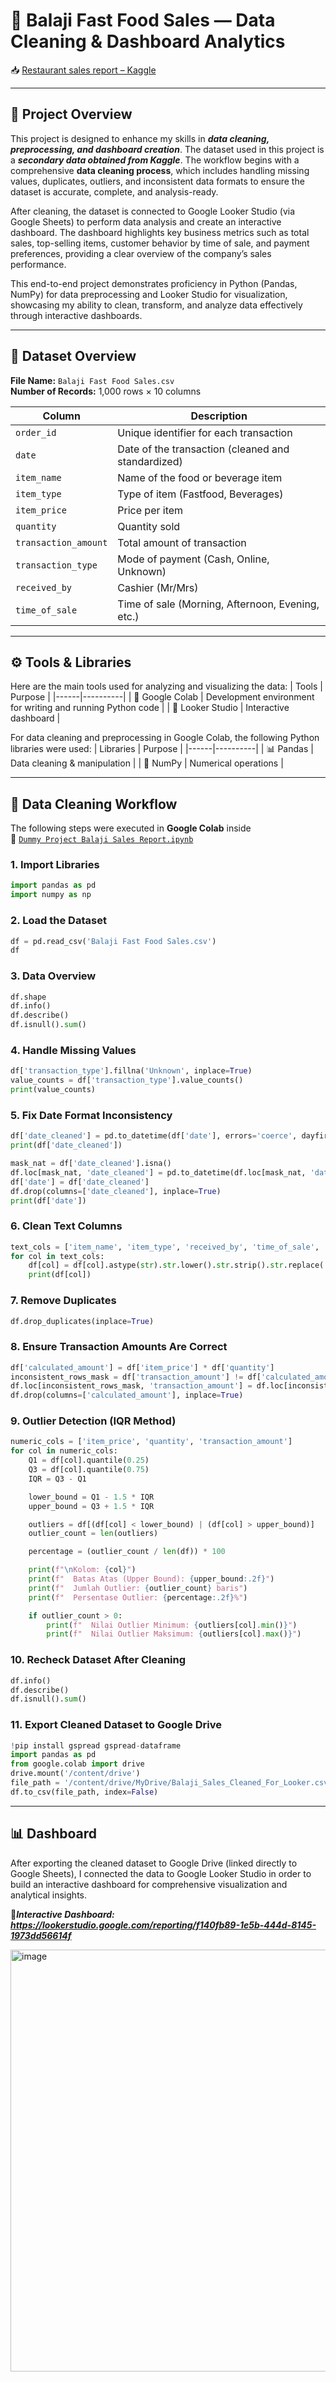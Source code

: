 # 🍴 Balaji Fast Food Sales — Data Cleaning & Dashboard Analytics
📥 [Restaurant sales report – Kaggle](https://www.kaggle.com/datasets/rajatsurana979/fast-food-sales-report)

---

## 📖 Project Overview  

This project is designed to enhance my skills in ***data cleaning, preprocessing, and dashboard creation***. The dataset used in this project is a ***secondary data obtained from Kaggle***. The workflow begins with a comprehensive **data cleaning process**, which includes handling missing values, duplicates, outliers, and inconsistent data formats to ensure the dataset is accurate, complete, and analysis-ready.  

After cleaning, the dataset is connected to Google Looker Studio (via Google Sheets) to perform data analysis and create an interactive dashboard. The dashboard highlights key business metrics such as total sales, top-selling items, customer behavior by time of sale, and payment preferences, providing a clear overview of the company’s sales performance.

This end-to-end project demonstrates proficiency in Python (Pandas, NumPy) for data preprocessing and Looker Studio for visualization, showcasing my ability to clean, transform, and analyze data effectively through interactive dashboards.

---

## 📂 Dataset Overview

**File Name:** `Balaji Fast Food Sales.csv`  
**Number of Records:** 1,000 rows × 10 columns  

| Column | Description |
|--------|-------------|
| `order_id` | Unique identifier for each transaction |
| `date` | Date of the transaction (cleaned and standardized) |
| `item_name` | Name of the food or beverage item |
| `item_type` | Type of item (Fastfood, Beverages) |
| `item_price` | Price per item |
| `quantity` | Quantity sold |
| `transaction_amount` | Total amount of transaction |
| `transaction_type` | Mode of payment (Cash, Online, Unknown) |
| `received_by` | Cashier (Mr/Mrs) |
| `time_of_sale` | Time of sale (Morning, Afternoon, Evening, etc.) |

---
## ⚙️ Tools & Libraries  
Here are the main tools used for analyzing and visualizing the data:
| Tools | Purpose |
|------|----------|
| 🐍 Google Colab | Development environment for writing and running Python code |
| 🧾 Looker Studio | Interactive dashboard |

For data cleaning and preprocessing in Google Colab, the following Python libraries were used:
| Libraries | Purpose |
|------|----------|
| 📊 Pandas | Data cleaning & manipulation |
| 🔢 NumPy | Numerical operations |

---
## 🧹 Data Cleaning Workflow  
The following steps were executed in **Google Colab** inside  
📓 [`Dummy Project Balaji Sales Report.ipynb`](https://colab.research.google.com/drive/1BLbDzVChMvMUohwSzLznk-IWNWGx7SPg?usp=sharing)
### 1. Import Libraries
```python
import pandas as pd
import numpy as np
```
### 2. Load the Dataset
```python
df = pd.read_csv('Balaji Fast Food Sales.csv')
df
```
### 3. Data Overview
```python
df.shape
df.info()
df.describe()
df.isnull().sum()
```
### 4. Handle Missing Values
```python
df['transaction_type'].fillna('Unknown', inplace=True)
value_counts = df['transaction_type'].value_counts()
print(value_counts)
```
### 5. Fix Date Format Inconsistency  
```python
df['date_cleaned'] = pd.to_datetime(df['date'], errors='coerce', dayfirst=True)
print(df['date_cleaned'])

mask_nat = df['date_cleaned'].isna()
df.loc[mask_nat, 'date_cleaned'] = pd.to_datetime(df.loc[mask_nat, 'date'], errors='coerce', dayfirst=False)
df['date'] = df['date_cleaned']
df.drop(columns=['date_cleaned'], inplace=True)
print(df['date'])
```
### 6. Clean Text Columns  
```python
text_cols = ['item_name', 'item_type', 'received_by', 'time_of_sale', 'transaction_type']
for col in text_cols:
    df[col] = df[col].astype(str).str.lower().str.strip().str.replace('.', '', regex=False)
    print(df[col])
```
### 7. Remove Duplicates
```python
df.drop_duplicates(inplace=True)
```
### 8. Ensure Transaction Amounts Are Correct
```python
df['calculated_amount'] = df['item_price'] * df['quantity']
inconsistent_rows_mask = df['transaction_amount'] != df['calculated_amount']
df.loc[inconsistent_rows_mask, 'transaction_amount'] = df.loc[inconsistent_rows_mask, 'calculated_amount']
df.drop(columns=['calculated_amount'], inplace=True)
```
### 9. Outlier Detection (IQR Method)
```python
numeric_cols = ['item_price', 'quantity', 'transaction_amount']
for col in numeric_cols:
    Q1 = df[col].quantile(0.25)
    Q3 = df[col].quantile(0.75)
    IQR = Q3 - Q1

    lower_bound = Q1 - 1.5 * IQR
    upper_bound = Q3 + 1.5 * IQR

    outliers = df[(df[col] < lower_bound) | (df[col] > upper_bound)]
    outlier_count = len(outliers)

    percentage = (outlier_count / len(df)) * 100

    print(f"\nKolom: {col}")
    print(f"  Batas Atas (Upper Bound): {upper_bound:.2f}")
    print(f"  Jumlah Outlier: {outlier_count} baris")
    print(f"  Persentase Outlier: {percentage:.2f}%")

    if outlier_count > 0:
        print(f"  Nilai Outlier Minimum: {outliers[col].min()}")
        print(f"  Nilai Outlier Maksimum: {outliers[col].max()}")
```
### 10. Recheck Dataset After Cleaning
```python
df.info()
df.describe()
df.isnull().sum()
```
### 11. Export Cleaned Dataset to Google Drive
```python
!pip install gspread gspread-dataframe
import pandas as pd
from google.colab import drive
drive.mount('/content/drive')
file_path = '/content/drive/MyDrive/Balaji_Sales_Cleaned_For_Looker.csv'
df.to_csv(file_path, index=False)
```
---
## 📊 Dashboard 
After exporting the cleaned dataset to Google Drive (linked directly to Google Sheets), I connected the data to Google Looker Studio in order to build an interactive dashboard for comprehensive visualization and analytical insights.

🔗***Interactive Dashboard: https://lookerstudio.google.com/reporting/f140fb89-1e5b-444d-8145-1973dd56614f***

<img width="900" height="675" alt="image" src="https://github.com/user-attachments/assets/96d9cfe7-cbf4-4cb6-ab1e-46e708bbf89a" />

